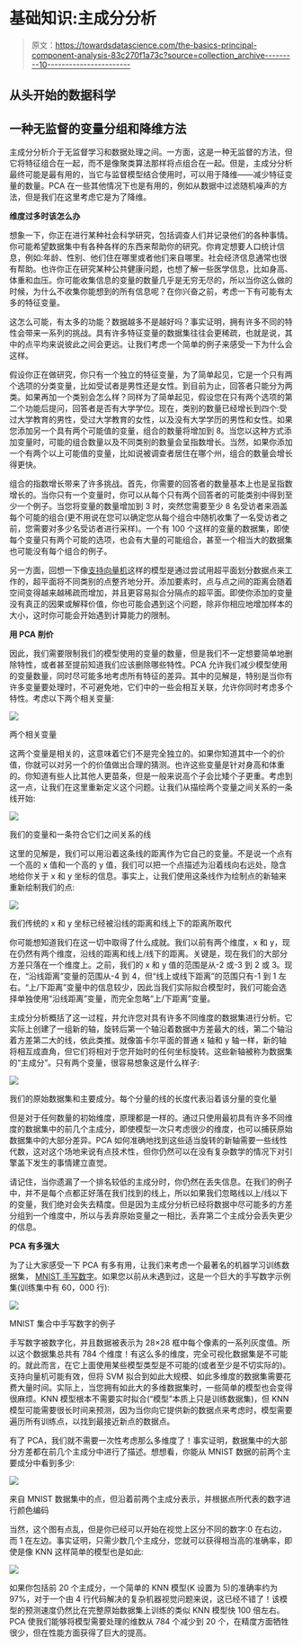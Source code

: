 # 基础知识:主成分分析

> 原文：<https://towardsdatascience.com/the-basics-principal-component-analysis-83c270f1a73c?source=collection_archive---------10----------------------->

## 从头开始的数据科学

## 一种无监督的变量分组和降维方法

主成分分析介于无监督学习和数据处理之间。一方面，这是一种无监督的方法，但它将特征组合在一起，而不是像聚类算法那样将点组合在一起。但是，主成分分析最终可能是最有用的，当它与监督模型结合使用时，可以用于降维——减少特征变量的数量。PCA 在一些其他情况下也是有用的，例如从数据中过滤随机噪声的方法，但是我们在这里考虑它是为了降维。

**维度过多时该怎么办**

想象一下，你正在进行某种社会科学研究，包括调查人们并记录他们的各种事情。你可能希望数据集中有各种各样的东西来帮助你的研究。你肯定想要人口统计信息，例如:年龄、性别、他们住在哪里或者他们来自哪里。社会经济信息通常也很有帮助。也许你正在研究某种公共健康问题，也想了解一些医学信息，比如身高、体重和血压。你可能收集信息的变量的数量几乎是无穷无尽的，所以当你这么做的时候，为什么不收集你能想到的所有信息呢？在你兴奋之前，考虑一下有可能有太多的特征变量。

这怎么可能，有太多的功能？数据越多不是越好吗？事实证明，拥有许多不同的特性会带来一系列的挑战。具有许多特征变量的数据集往往会更稀疏，也就是说，其中的点平均来说彼此之间会更远。让我们考虑一个简单的例子来感受一下为什么会这样。

假设你正在做研究，你只有一个独立的特征变量，为了简单起见，它是一个只有两个选项的分类变量，比如受试者是男性还是女性。到目前为止，回答者只能分为两类。如果再加一个类别会怎么样？同样为了简单起见，假设您在只有两个选项的第二个功能后提问，回答者是否有大学学位。现在，类别的数量已经增长到四个:受过大学教育的男性，受过大学教育的女性，以及没有大学学历的男性和女性。如果您添加另一个具有两个可能值的变量，组合的数量将增加到 8。当您以这种方式添加变量时，可能的组合数量以及不同类别的数量会呈指数增长。当然，如果你添加一个有两个以上可能值的变量，比如说被调查者居住在哪个州，组合的数量会增长得更快。

组合的指数增长带来了许多挑战。首先，你需要的回答者的数量基本上也是呈指数增长的。当你只有一个变量时，你可以从每个只有两个回答者的可能类别中得到至少一个例子。当您将变量的数量增加到 3 时，突然您需要至少 8 名受访者来涵盖每个可能的组合(更不用说在您可以确定您从每个组合中随机收集了一名受访者之前，您需要对多少名受访者进行采样)。一个有 100 个这样的变量的数据集，即使每个变量只有两个可能的选项，也会有大量的可能组合，甚至一个相当大的数据集也可能没有每个组合的例子。

另一方面，回想一下像[支持向量机](/the-basics-support-vector-machines-219585f1a107)这样的模型是通过尝试用超平面划分数据点来工作的，超平面将不同类别的点整齐地分开。添加要素时，点与点之间的距离会随着空间变得越来越稀疏而增加，并且更容易拟合分隔点的超平面。即使你添加的变量没有真正的因果或解释价值，你也可能会遇到这个问题，除非你相应地增加样本的大小，这时你可能会开始遇到计算能力的限制。

**用 PCA 削价**

因此，我们需要限制我们的模型使用的变量的数量，但是我们不一定想要简单地删除特性，或者甚至提前知道我们应该删除哪些特性。PCA 允许我们减少模型使用的变量数量，同时尽可能多地考虑所有特征的差异。其中的见解是，特别是当你有许多变量要处理时，不可避免地，它们中的一些会相互关联，允许你同时考虑多个特性。考虑以下两个相关变量:

![](img/5e277f24b0b2ae54b2ebe83eb2743d4a.png)

两个相关变量

这两个变量是相关的，这意味着它们不是完全独立的。如果你知道其中一个的价值，你就可以对另一个的价值做出合理的猜测。也许这些变量是针对身高和体重的。你知道有些人比其他人更苗条，但是一般来说高个子会比矮个子更重。考虑到这一点，让我们在这里重新定义这个问题。让我们从描绘两个变量之间关系的一条线开始:

![](img/801a5ff59712e5e97398d8d8f2b3a290.png)

我们的变量和一条符合它们之间关系的线

这里的见解是，我们可以用沿着这条线的距离作为它自己的变量。不是说一个点有一个高的 x 值和一个高的 y 值，我们可以把一个点描述为沿着线向右远处，隐含地给你关于 x 和 y 坐标的信息。事实上，让我们使用这条线作为绘制点的新轴来重新绘制我们的点:

![](img/42dd0b29a201b4c36a7e0c97a83dd900.png)

我们传统的 x 和 y 坐标已经被沿线的距离和线上下的距离所取代

你可能想知道我们在这一切中取得了什么成就。我们以前有两个维度，x 和 y，现在仍然有两个维度，沿线的距离和线上/线下的距离。关键是，现在我们的大部分方差只落在一个维度上。之前，我们的 x 和 y 值的范围是从-2 或-3 到 2 或 3。现在，“沿线距离”变量的范围从-4 到 4，但“线上或线下距离”的范围只有-1 到 1 左右。“上/下距离”变量中的信息较少，因此当我们实际拟合模型时，我们可能会选择单独使用“沿线距离”变量，而完全忽略“上/下距离”变量。

主成分分析概括了这一过程，并允许您对具有许多不同维度的数据集进行分析。它实际上创建了一组新的轴，旋转后第一个轴沿着数据中方差最大的线，第二个轴沿着方差第二大的线，依此类推。就像笛卡尔平面的普通 x 轴和 y 轴一样，新的轴将相互成直角，但它们将相对于您开始时的任何坐标旋转。这些新轴被称为数据集的“主成分”。只有两个变量，很容易想象这是什么样子:

![](img/6fdea8022e428cbf50040b91baff047e.png)

我们的原始数据集和主要成分。每个分量的线的长度代表沿着该分量的变化量

但是对于任何数量的初始维度，原理都是一样的。通过只使用最初具有许多不同维度的数据集中的前几个主成分，即使模型一次只考虑很少的维度，也可以捕获原始数据集中的大部分差异。PCA 如何准确地找到这些适当旋转的新轴需要一些线性代数，这对这个场地来说有点技术性，但你仍然可以在没有复杂数学的情况下对引擎盖下发生的事情建立直觉。

请记住，当你遗漏了一个排名较低的主成分时，你仍然在丢失信息。在我们的例子中，并不是每个点都正好落在我们找到的线上，所以如果我们忽略线以上/线以下的变量，我们绝对会失去精度。但是因为主成分分析已经将数据中尽可能多的方差分组到一个维度中，所以与丢弃原始变量之一相比，丢弃第二个主成分会丢失更少的信息。

**PCA 有多强大**

为了让大家感受一下 PCA 有多有用，让我们来考虑一个最著名的机器学习训练数据集， [MNIST 手写数字](https://en.wikipedia.org/wiki/MNIST_database)。如果您以前从未遇到过，这是一个巨大的手写数字示例集(训练集中有 60，000 行):

![](img/487b97da79e33c8677b0fe1cdc2745fe.png)

MNIST 集合中手写数字的例子

手写数字被数字化，并且数据被表示为 28×28 框中每个像素的一系列灰度值。所以这个数据集总共有 784 个维度！有这么多的维度，完全可视化数据集是不可能的。就此而言，在它上面使用某些模型类型是不可能的(或者至少是不切实际的)。支持向量机可能有效，但将 SVM 拟合到如此大规模、如此多维度的数据集需要花费大量时间。实际上，当您拥有如此大的多维数据集时，一些简单的模型也会变得很麻烦。KNN 模型根本不需要实时拟合(“模型”本质上只是训练数据集)，但 KNN 模型可能需要很长时间来预测，因为当你向它提供新的数据点来考虑时，模型需要遍历所有训练点，以找到最接近新点的数据点。

有了 PCA，我们就不需要一次性考虑那么多维度了！事实证明，数据集中的大部分方差都在前几个主成分中进行了描述。想想看，你能从 MNIST 数据的前两个主要成分中看到多少:

![](img/a48d5c47fa9beb850c3839c5e3113a10.png)

来自 MNIST 数据集中的点，但沿着前两个主成分表示，并根据点所代表的数字进行颜色编码

当然，这个图有点乱，但是你已经可以开始在视觉上区分不同的数字:0 在右边，而 1 在左边。事实证明，只需少数几个主成分，您就可以获得相当高的准确率，即使是像 KNN 这样简单的模型也是如此:

![](img/657f407a38bdbc79664858d9878ad687.png)

如果你包括前 20 个主成分，一个简单的 KNN 模型(K 设置为 5)的准确率约为 97%，对于一个由 4 行代码解决的复杂机器视觉问题来说，这已经不错了！该模型的预测速度仍然比在完整原始数据集上训练的类似 KNN 模型快 100 倍左右。PCA 使我们能够将模型需要处理的维数从 784 个减少到 20 个，在精度方面牺牲很少，但在性能方面获得了巨大的提高。